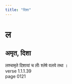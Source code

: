 ```yaml
---
title: "दिशा"
---
```


# ल
## अमृत, दिशा
लश्चामृते दिशायां च लीः श्लेषे वलये तथा ।<BR>verse 1.1.1.39<BR>page 0121

